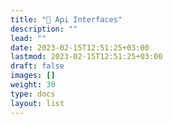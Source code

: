 ```yaml
---
title: "🔌 Api Interfaces"
description: ""
lead: ""
date: 2023-02-15T12:51:25+03:00
lastmod: 2023-02-15T12:51:25+03:00
draft: false
images: []
weight: 30
type: docs
layout: list
---
```



